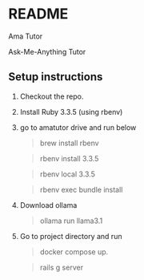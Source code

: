 # README

Ama Tutor

Ask-Me-Anything Tutor 

## Setup instructions

1. Checkout the repo.
2. Install Ruby 3.3.5 (using rbenv)
3. go to amatutor drive and run below

   > brew install rbenv
   
   > rbenv install 3.3.5

    > rbenv local 3.3.5

   > rbenv exec bundle install

5. Download ollama
   > ollama run llama3.1

6. Go to project directory and run
    > docker compose up.
    
    > rails g server
   
